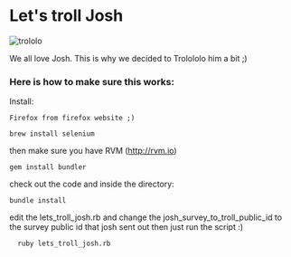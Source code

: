 # Let's troll Josh

![trololo](http://i.imgur.com/7hxzUvX.jpg)

We all love Josh. This is why we decided to Trolololo him a bit ;)


### Here is how to make sure this works:

Install:

```
Firefox from firefox website ;)
```

```
brew install selenium
```

then make sure you have RVM (http://rvm.io)

```
gem install bundler
```

check out the code and inside the directory:
```
bundle install
```

edit the lets_troll_josh.rb and change the josh_survey_to_troll_public_id to the survey public id that josh sent out
then just run the script :)

```
  ruby lets_troll_josh.rb
```

